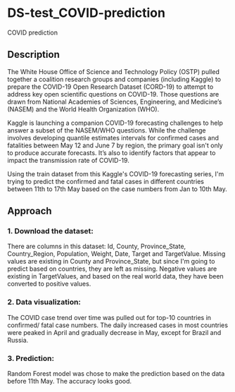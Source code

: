 # DS-test_COVID-prediction
COVID prediction

## Description
The White House Office of Science and Technology Policy (OSTP) pulled together a coalition research groups and companies (including Kaggle) to prepare the COVID-19 Open Research Dataset (CORD-19) to attempt to address key open scientific questions on COVID-19. Those questions are drawn from National Academies of Sciences, Engineering, and Medicine’s (NASEM) and the World Health Organization (WHO).

Kaggle is launching a companion COVID-19 forecasting challenges to help answer a subset of the NASEM/WHO questions. While the challenge involves developing quantile estimates intervals for confirmed cases and fatalities between May 12 and June 7 by region, the primary goal isn't only to produce accurate forecasts. It’s also to identify factors that appear to impact the transmission rate of COVID-19.

Using the train dataset from this Kaggle's COVID-19 forecasting series, I'm trying to predict the confirmed and fatal cases in different countries between 11th to 17th May based on the case numbers from Jan to 10th May. 

## Approach
### 1. Download the dataset:
There are columns in this dataset: Id, County, Province_State, Country_Region, Population, Weight, Date, Target and TargetValue. Missing values are existing in County and Province_State, but since I'm going to predict based on countries, they are left as missing. Negative values are existing in TargetValues, and based on the real world data, they have been converted to positive values.

### 2. Data visualization:
The COVID case trend over time was pulled out for top-10 countries in confirmed/ fatal case numbers. The daily increased cases in most countries were peaked in April and gradually decrease in May, except for Brazil and Russia.

### 3. Prediction:
Random Forest model was chose to make the prediction based on the data before 11th May. The accuracy looks good.
